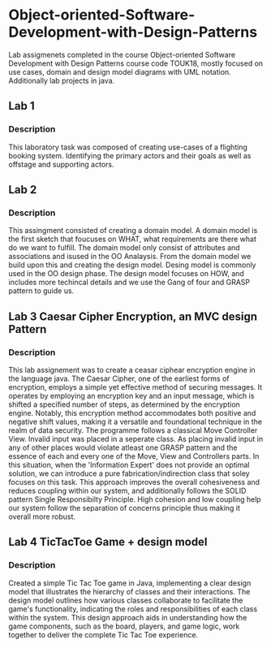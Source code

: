 # Object-oriented-Software-Development-with-Design-Patterns
Lab assigmenets completed in the course Object-oriented Software Development with Design Patterns course code TOUK18, mostly focused on use cases, domain and design model  diagrams with UML notation. Additionally lab projects in java.

## Lab 1 
### Description
This laboratory task was composed of creating use-cases of a flighting booking system. Identifying the primary actors and their goals as well as offstage and supporting actors. 

## Lab 2 
### Description
This assingment consisted of creating a domain model. A domain model is the first sketch that foucuses on WHAT, what requirements are there what do we want to fulfill. The domain model only consist of attributes and associations and isused in the OO Analaysis. From the domain model we build upon this and creating the design model. Desing model is commonly used in the OO design phase. The design model focuses on HOW, and includes more techincal details and we use the Gang of four and GRASP pattern to guide us.

## Lab 3 Caesar Cipher Encryption, an MVC design Pattern
### Description 
This lab assignement was to create a ceasar ciphear encryption engine in the language java. The Caesar Cipher, one of the earliest forms of encryption, employs a simple yet effective method of securing messages. It operates by employing an encryption key and an input message, which is shifted a specified number of steps, as determined by the encryption engine. Notably, this encryption method accommodates both positive and negative shift values, making it a versatile and foundational technique in the realm of data security. The programme follows a classical Move Controller View. Invalid input was placed in a seperate class. As placing invalid input in any of other places would violate atleast one GRASP pattern and the essence of each and every one of the Move, View and Controllers parts. In this situation, when the 'Information Expert' does not provide an optimal solution, we can introduce a pure fabrication/indirection class that soley focuses on this task. This approach improves the overall cohesiveness and reduces coupling within our system, and additionally follows the SOLID pattern Single Responsibilty Principle. High cohesion and low coupling help our system follow the separation of concerns principle thus making it overall more robust. 

## Lab 4 TicTacToe Game + design model 
### Description
Created a simple Tic Tac Toe game in Java, implementing a clear design model that illustrates the hierarchy of classes and their interactions. The design model outlines how various classes collaborate to facilitate the game's functionality, indicating the roles and responsibilities of each class within the system. This design approach aids in understanding how the game components, such as the board, players, and game logic, work together to deliver the complete Tic Tac Toe experience.
